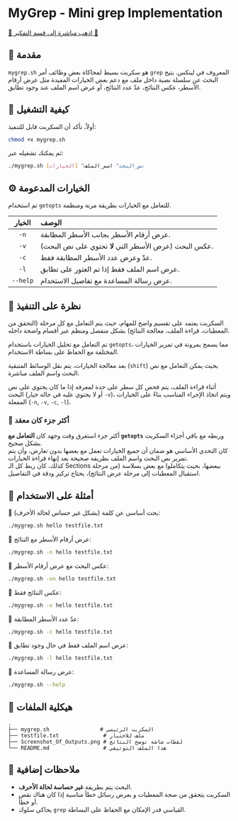 
# MyGrep - Mini grep Implementation

[🔽 اذهب مباشرة إلى قسم التفكير 🧠](#-نظرة-على-التنفيذ)

## 📄 مقدمة
`mygrep.sh` هو سكربت بسيط لمحاكاة بعض وظائف أمر `grep` المعروف في لينكس. يتيح البحث عن سلسلة نصية داخل ملف مع دعم بعض الخيارات المفيدة مثل عرض أرقام الأسطر، عكس النتائج، عدّ عدد النتائج، أو عرض اسم الملف عند وجود تطابق.

## 🚀 كيفية التشغيل
أولاً، تأكد أن السكربت قابل للتنفيذ:

```bash
chmod +x mygrep.sh
```

ثم يمكنك تشغيله عبر:

```bash
./mygrep.sh [الخيارات] "نص_البحث" اسم_الملف
```

## ⚙️ الخيارات المدعومة
تم استخدام `getopts` للتعامل مع الخيارات بطريقة مرنة ومنظمة.

| الخيار | الوصف |
|:------:|:------|
| `-n`   | عرض أرقام الأسطر بجانب الأسطر المطابقة. |
| `-v`   | عكس البحث (عرض الأسطر التي **لا** تحتوي على نص البحث). |
| `-c`   | عدّ وعرض عدد الأسطر المطابقة فقط. |
| `-l`   | عرض اسم الملف فقط إذا تم العثور على تطابق. |
| `--help` | عرض رسالة المساعدة مع تفاصيل الاستخدام. |

## 🧠 نظرة على التنفيذ
السكربت يعتمد على تقسيم واضح للمهام، حيث يتم التعامل مع كل مرحلة (التحقق من المعطيات، قراءة الملف، معالجة النتائج) بشكل منفصل ومنظم عبر أقسام واضحة داخله.

تم التعامل مع تحليل الخيارات باستخدام `getopts`، مما يسمح بمرونة في تمرير الخيارات المختلفة مع الحفاظ على بساطة الاستخدام.

بعد معالجة الخيارات، يتم نقل الوسائط المتبقية (`shift`) بحيث يمكن التعامل مع نص البحث واسم الملف مباشرة.

أثناء قراءة الملف، يتم فحص كل سطر على حدة لمعرفة إذا ما كان يحتوي على نص البحث (أو لا يحتوي عليه في حالة خيار `-v`)، ويتم اتخاذ الإجراء المناسب بناءً على الخيارات المفعلة (`-n`, `-v`, `-c`, `-l`).

### 🧩 أكثر جزء كان معقد
أكثر جزء استغرق وقت وجهد كان **التعامل مع `getopts`** وربطه مع باقي أجزاء السكربت بشكل صحيح.  
كان التحدي الأساسي هو ضمان أن جميع الخيارات تعمل مع بعضها بدون تعارض، وأن يتم تمرير نص البحث واسم الملف بطريقة صحيحة بعد إنهاء قراءة الخيارات.  
كذلك، كان ربط كل الـ Sections ببعضها، بحيث يتكاملوا مع بعض بسلاسة (من مرحلة استقبال المعطيات إلى مرحلة عرض النتائج)، يحتاج تركيز ودقة في التفاصيل.

## 📸 أمثلة على الاستخدام

🔹 بحث أساسي عن كلمة (بشكل غير حساس لحالة الأحرف):

```bash
./mygrep.sh hello testfile.txt
```

🔹 عرض أرقام الأسطر مع النتائج:

```bash
./mygrep.sh -n hello testfile.txt
```

🔹 عكس البحث مع عرض أرقام الأسطر:

```bash
./mygrep.sh -vn hello testfile.txt
```

🔹 عكس النتائج فقط:

```bash
./mygrep.sh -v hello testfile.txt
```

🔹 عدّ عدد الأسطر المطابقة:

```bash
./mygrep.sh -c hello testfile.txt
```

🔹 عرض اسم الملف فقط في حال وجود تطابق:

```bash
./mygrep.sh -l hello testfile.txt
```

🔹 عرض رسالة المساعدة:

```bash
./mygrep.sh --help
```

## 📂 هيكلية الملفات

```
.
├── mygrep.sh                # السكربت الرئيسي
├── testfile.txt              # ملف للاختبار
├── Screenshot_Of_Outputs.png # لقطات شاشة توضح النتائج
└── README.md                 # هذا الملف التوثيقي
```

## 📢 ملاحظات إضافية
- البحث يتم بطريقة **غير حساسة لحالة الأحرف**.
- السكربت يتحقق من صحة المعطيات و يعرض رسائل خطأ مناسبة إذا كان هناك نقص أو خطأ.
- يحاكي سلوك `grep` القياسي قدر الإمكان مع الحفاظ على البساطة.


